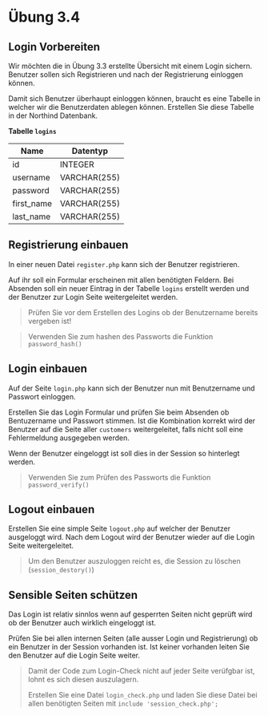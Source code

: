 # Übung 3.4 #

## Login Vorbereiten ##

Wir möchten die in Übung 3.3 erstellte Übersicht mit einem Login sichern. Benutzer sollen sich Registrieren und nach der Registrierung einloggen können.

Damit sich Benutzer überhaupt einloggen können, braucht es eine Tabelle in welcher wir die Benutzerdaten ablegen können.
Erstellen Sie diese Tabelle in der Northind Datenbank.

**Tabelle `logins`**

| Name | Datentyp |
| --- | --- |
| id | INTEGER |
| username | VARCHAR(255) |
| password | VARCHAR(255) |
| first_name | VARCHAR(255) |
| last_name | VARCHAR(255) |

## Registrierung einbauen ##

In einer neuen Datei `register.php` kann sich der Benutzer registrieren.

Auf ihr soll ein Formular erscheinen mit allen benötigten Feldern. Bei Absenden soll ein neuer Eintrag
in der Tabelle `logins` erstellt werden und der Benutzer zur Login Seite weitergeleitet werden.

> Prüfen Sie vor dem Erstellen des Logins ob der Benutzername bereits vergeben ist!

> Verwenden Sie zum hashen des Passworts die Funktion `password_hash()`

## Login einbauen ##

Auf der Seite `login.php` kann sich der Benutzer nun mit Benutzername und Passwort einloggen.

Erstellen Sie das Login Formular und prüfen Sie beim Absenden ob Bentuzername und Passwort stimmen.
Ist die Kombination korrekt wird der Benutzer auf die Seite aller `customers` weitergeleitet, falls nicht
soll eine Fehlermeldung ausgegeben werden.

Wenn der Benutzer eingeloggt ist soll dies in der Session so hinterlegt werden.

> Verwenden Sie zum Prüfen des Passworts die Funktion `password_verify()`

## Logout einbauen ##

Erstellen Sie eine simple Seite `logout.php` auf welcher der Benutzer ausgeloggt wird. Nach dem Logout
wird der Benutzer wieder auf die Login Seite weitergeleitet.

> Um den Benutzer auszuloggen reicht es, die Session zu löschen (`session_destory()`)

## Sensible Seiten schützen ##

Das Login ist relativ sinnlos wenn auf gesperrten Seiten nicht geprüft wird ob der Benutzer auch wirklich eingeloggt ist.

Prüfen Sie bei allen internen Seiten (alle ausser Login und Registrierung) ob ein Benutzer in der Session vorhanden ist. Ist keiner
vorhanden leiten Sie den Benutzer auf die Login Seite weiter.

> Damit der Code zum Login-Check nicht auf jeder Seite verüfgbar ist, lohnt es sich diesen auszulagern.
> 
> Erstellen Sie eine Datei `login_check.php` und laden Sie diese Datei bei allen benötigten Seiten mit `include 'session_check.php';`